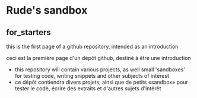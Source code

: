 # Rude's sandbox
## for_starters
this is the first page of a github repository, intended as an introduction

ceci est la première page d'un dépôt github, destiné à être une introduction

* this repository will contain various projects, as well small 'sandboxes' for testing code, writing snippets and other subjects of interest
* ce dépôt contiendra divers projets, ainsi que de petits «sandbox» pour tester le code, écrire des extraits et d'autres sujets d'intérêt

